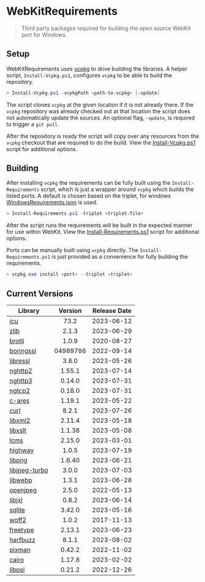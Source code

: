 # WebKitRequirements
> Third party packages required for building the open source WebKit port for Windows.

## Setup

WebKitRequirements uses [vcpkg](https://github.com/microsoft/vcpkg) to drive
building the libraries. A helper script, `Install-Vcpkg.ps1`, configures
`vcpkg` to be able to build the repository.

```powershell
> Install-Vcpkg.ps1 -vcpkgPath <path-to-vcpkg> [-update]
```

The script clones `vcpkg` at the given location if it is not already there. If
the `vcpkg` repository was already checked out at that location the script does
not automatically update the sources. An optional flag, `-update`, is required
to trigger a `git pull`.

After the repository is ready the script will copy over any resources from the
`vcpkg` checkout that are required to do the build. View the
[Install-Vcpkg.ps1](Install-Vcpkg.ps1) script for additional options.

## Building

After installing `vcpkg` the requirements can be fully built using the
`Install-Requirements` script, which is just a wrapper around `vcpkg` which
builds the listed ports. A default is chosen based on the triplet, for windows
[WindowsRequirements.json](WindowsRequirements.json) is used.

```powershell
> Install-Requirements.ps1 -triplet <triplet-file>
```

After the script runs the requirements will be built in the expected manner for
use within WebKit. View the
[Install-Requirements.ps1](Install-Requirements.ps1) script for additional
options.

Ports can be manually built using `vcpkg` directly. The
`Install-Requirements.ps1` is just provided as a convenience for fully building
the requirements.

```powershell
> vcpkg.exe install <port> --triplet <triplet>
```

## Current Versions

| Library | Version | Release Date |
|---|:---:|:---:|
| [icu](http://site.icu-project.org) | 73.2 | 2023-06-12 |
| [zlib](https://github.com/zlib-ng/zlib-ng) | 2.1.3 | 2023-06-29 |
| [brotli](https://github.com/google/brotli) | 1.0.9 | 2020-08-27 |
| [boringssl](https://boringssl.googlesource.com/boringssl) | 04989786 | 2022-09-14 |
| [libressl](https://www.libressl.org) | 3.8.0 | 2023-05-26 |
| [nghttp2](https://nghttp2.org) | 1.55.1 | 2023-07-14 |
| [nghttp3](https://github.com/ngtcp2/nghttp3) | 0.14.0 | 2023-07-31 |
| [ngtcp2](https://github.com/ngtcp2/ngtcp2) | 0.18.0 | 2023-07-31 |
| [c-ares](https://c-ares.org) | 1.19.1 | 2023-05-22 |
| [curl](https://curl.se) | 8.2.1 | 2023-07-26 |
| [libxml2](http://xmlsoft.org) | 2.11.4 | 2023-05-18 |
| [libxslt](http://xmlsoft.org/libxslt) | 1.1.38 | 2023-05-08 |
| [lcms](https://www.littlecms.com/) | 2.15.0 | 2023-03-01 |
| [highway](https://github.com/google/highway) | 1.0.5 | 2023-07-19 |
| [libpng](http://www.libpng.org/pub/png/libpng.html) | 1.6.40 | 2023-06-21 |
| [libjpeg-turbo](http://libjpeg-turbo.virtualgl.org) | 3.0.0 | 2023-07-03 |
| [libwebp](https://github.com/webmproject/libwebp) | 1.3.1 | 2023-06-28 |
| [openjpeg](https://www.openjpeg.org) | 2.5.0 | 2022-05-13 |
| [libjxl](https://github.com/libjxl/libjxl) | 0.8.2 | 2023-06-14 |
| [sqlite](http://sqlite.org) | 3.42.0 | 2023-05-16 |
| [woff2](https://github.com/google/woff2) | 1.0.2 | 2017-11-13 |
| [freetype](https://www.freetype.org) | 2.13.1 | 2023-06-23 |
| [harfbuzz](https://github.com/harfbuzz/harfbuzz) | 8.1.1 | 2023-08-02 |
| [pixman](http://www.pixman.org) | 0.42.2 | 2022-11-02 |
| [cairo](https://gitlab.freedesktop.org/cairo/cairo) | 1.17.8 | 2023-02-02 |
| [libpsl](https://github.com/rockdaboot/libpsl) | 0.21.2 | 2022-12-26 |
